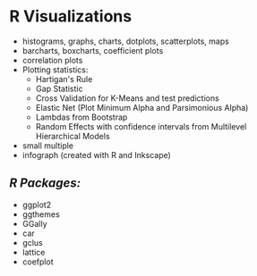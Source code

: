 # **R Visualizations**

   * histograms, graphs, charts, dotplots, scatterplots, maps
   * barcharts, boxcharts, coefficient plots
   * correlation plots
   * Plotting statistics: 
        * Hartigan's Rule
        * Gap Statistic
        * Cross Validation for K-Means and test predictions
        * Elastic Net (Plot Minimum Alpha and Parsimonious Alpha)
        * Lambdas from Bootstrap
        * Random Effects with confidence intervals from Multilevel Hierarchical Models
   * small multiple
   * infograph (created with R and Inkscape)

## *R Packages:*

   * ggplot2
   * ggthemes
   * GGally
   * car
   * gclus
   * lattice
   * coefplot
